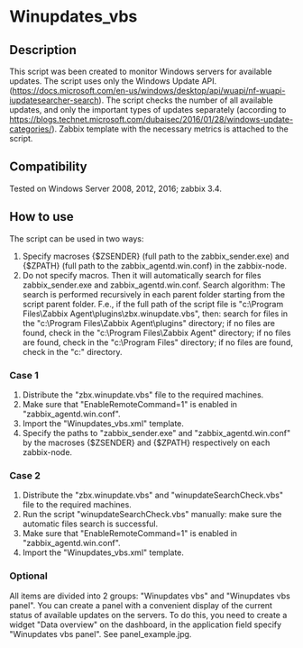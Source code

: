 # Winupdates_vbs
## Description
  This script was been created to monitor Windows servers for available updates. The script uses only the Windows Update API. (https://docs.microsoft.com/en-us/windows/desktop/api/wuapi/nf-wuapi-iupdatesearcher-search). 
  The script checks the number of all available updates, and only the important types of updates separately (according to https://blogs.technet.microsoft.com/dubaisec/2016/01/28/windows-update-categories/).
  Zabbix template with the necessary metrics is attached to the script.
## Compatibility
  Tested on Windows Server 2008, 2012, 2016; zabbix 3.4.
## How to use
  The script can be used in two ways:
  1. Specify macroses {$ZSENDER} (full path to the zabbix_sender.exe) and {$ZPATH} (full path to the zabbix_agentd.win.conf) in the zabbix-node.
  2. Do not specify macros. Then it will automatically search for files zabbix_sender.exe and zabbix_agentd.win.conf.
  Search algorithm:
  The search is performed recursively in each parent folder starting from the script parent folder.
  F.e., if the full path of the script file is "c:\Program Files\Zabbix Agent\plugins\zbx.winupdate.vbs", then:
    search for files in the "c:\Program Files\Zabbix Agent\plugins\" directory;
    if no files are found, check in the "c:\Program Files\Zabbix Agent\" directory;
    if no files are found, check in the "c:\Program Files\" directory;
    if no files are found, check in the "c:\" directory.
### Case 1
  1. Distribute the "zbx.winupdate.vbs" file to the required machines.
  2. Make sure that "EnableRemoteCommand=1" is enabled in "zabbix_agentd.win.conf".
  3. Import the "Winupdates_vbs.xml" template.
  4. Specify the paths to "zabbix_sender.exe" and "zabbix_agentd.win.conf" by the macroses {$ZSENDER} and {$ZPATH} respectively on each zabbix-node.
### Case 2
  1. Distribute the "zbx.winupdate.vbs" and "winupdateSearchCheck.vbs" file to the required machines.
  2. Run the script "winupdateSearchCheck.vbs" manually: make sure the automatic files search is successful.
  3. Make sure that "EnableRemoteCommand=1" is enabled in "zabbix_agentd.win.conf".
  4. Import the "Winupdates_vbs.xml" template.
### Optional
  All items are divided into 2 groups: "Winupdates vbs" and "Winupdates vbs panel". You can create a panel with a convenient display of the current status of available updates on the servers. 
  To do this, you need to create a widget "Data overview" on the dashboard, in the application field specify "Winupdates vbs panel".
  See panel_example.jpg.
